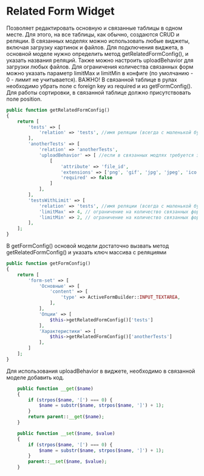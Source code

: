 Related Form Widget
===================================

Позволяет редактировать основную и связанные таблицы в одном месте. Для этого, на все таблицы, как обычно, создаются
CRUD и реляции. В связанных моделях можно использовать любые виджеты, включая загрузку картинок и файлов.
Для подключения виджета, в основной моделе нужно определить метод getRelatedFormConfig(), и указать названия реляций.
Также можно настроить uploadBehavior для загрузки любых файлов. 
Для ограничения количества связанных форм можно указать параметр limitMax и limitMin в конфиге (по умолчанию - 0 - лимит не учитывается). 
ВАЖНО! В связанной таблице в рулах необходимо убрать поле с foreign key из required и из getFormConfig(). Для работы
сортировки, в связанной таблице должно присутствовать поле position.
```php
public function getRelatedFormConfig()
{
    return [
        'tests' => [
            'relation' => 'tests', //имя реляции (всегда с маленькой буквы, от названия метода реляции убрать get)
        ],
        'anotherTests' => [
            'relation' => 'anotherTests',
            'uploadBehavior' => [ //если в связанных модлях требуется загружать файлы
                [
                    'attribute' => 'file_id',
                    'extensions' => ['png', 'gif', 'jpg', 'jpeg', 'ico', 'svg'],
                    'required' => false
                ]
            ],
        ],
        'testsWithLimit' => [
            'relation' => 'tests', //имя реляции (всегда с маленькой буквы, от названия метода реляции убрать get)
            'limitMax' => 4, // ограничение на количество связанных форм.
            'limitMin' => 2, // ограничение на количество связанных форм.
        ],
    ];
}
```
В getFormConfig() основой модели достаточно вызвать метод getRelatedFormConfig() и указать ключ массива с реляциями

```php
public function getFormConfig()
{
    return [
        'form-set' => [
            'Основные' => [
                'content' => [
                    'type' => ActiveFormBuilder::INPUT_TEXTAREA,
                ],
            ],
            'Опции' => [
                $this->getRelatedFormConfig()['tests']
            ],
            'Характеристики' => [
                $this->getRelatedFormConfig()['anotherTests']
            ],
        ]
    ];
}
```
Для использования uploadBehavior в виджете, необходимо в связанной моделе добавить код.
```php
    public function __get($name)
    {
        if (strpos($name, '[') === 0) {
            $name = substr($name, strpos($name, ']') + 1);
        }
        return parent::__get($name);
    }

    public function __set($name, $value)
    {
        if (strpos($name, '[') === 0) {
            $name = substr($name, strpos($name, ']') + 1);
        }
        parent::__set($name, $value);
    }
```
